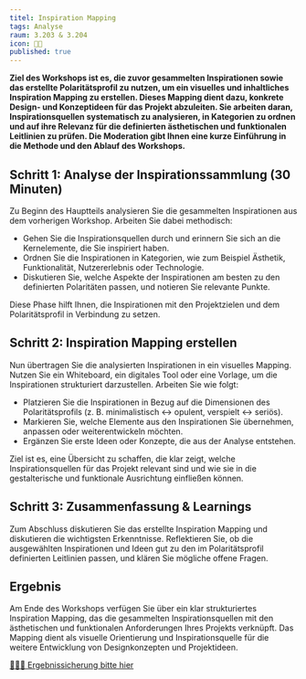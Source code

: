 ```yaml
---
titel: Inspiration Mapping
tags: Analyse
raum: 3.203 & 3.204
icon: 🏃🏽 
published: true
---
```



**Ziel des Workshops ist es, die zuvor gesammelten Inspirationen sowie das erstellte Polaritätsprofil zu nutzen, um ein visuelles und inhaltliches Inspiration Mapping zu erstellen. Dieses Mapping dient dazu, konkrete Design- und Konzeptideen für das Projekt abzuleiten. Sie arbeiten daran, Inspirationsquellen systematisch zu analysieren, in Kategorien zu ordnen und auf ihre Relevanz für die definierten ästhetischen und funktionalen Leitlinien zu prüfen. Die Moderation gibt Ihnen eine kurze Einführung in die Methode und den Ablauf des Workshops.**



<div class="is-medium">

## Schritt 1: Analyse der Inspirationssammlung (30 Minuten)

Zu Beginn des Hauptteils analysieren Sie die gesammelten Inspirationen aus dem vorherigen Workshop. Arbeiten Sie dabei methodisch:

- Gehen Sie die Inspirationsquellen durch und erinnern Sie sich an die Kernelemente, die Sie inspiriert haben.
- Ordnen Sie die Inspirationen in Kategorien, wie zum Beispiel Ästhetik, Funktionalität, Nutzererlebnis oder Technologie.
- Diskutieren Sie, welche Aspekte der Inspirationen am besten zu den definierten Polaritäten passen, und notieren Sie relevante Punkte.

Diese Phase hilft Ihnen, die Inspirationen mit den Projektzielen und dem Polaritätsprofil in Verbindung zu setzen.

## Schritt 2: Inspiration Mapping erstellen

Nun übertragen Sie die analysierten Inspirationen in ein visuelles Mapping. Nutzen Sie ein Whiteboard, ein digitales Tool oder eine Vorlage, um die Inspirationen strukturiert darzustellen. Arbeiten Sie wie folgt:

- Platzieren Sie die Inspirationen in Bezug auf die Dimensionen des Polaritätsprofils (z. B. minimalistisch ↔ opulent, verspielt ↔ seriös).
- Markieren Sie, welche Elemente aus den Inspirationen Sie übernehmen, anpassen oder weiterentwickeln möchten.
- Ergänzen Sie erste Ideen oder Konzepte, die aus der Analyse entstehen.

Ziel ist es, eine Übersicht zu schaffen, die klar zeigt, welche Inspirationsquellen für das Projekt relevant sind und wie sie in die gestalterische und funktionale Ausrichtung einfließen können.



## Schritt 3: Zusammenfassung & Learnings

Zum Abschluss diskutieren Sie das erstellte Inspiration Mapping und diskutieren die wichtigsten Erkenntnisse. Reflektieren Sie, ob die ausgewählten Inspirationen und Ideen gut zu den im Polaritätsprofil definierten Leitlinien passen, und klären Sie mögliche offene Fragen.


## Ergebnis

Am Ende des Workshops verfügen Sie über ein klar strukturiertes Inspiration Mapping, das die gesammelten Inspirationsquellen mit den ästhetischen und funktionalen Anforderungen Ihres Projekts verknüpft. Das Mapping dient als visuelle Orientierung und Inspirationsquelle für die weitere Entwicklung von Designkonzepten und Projektideen.

[🧑🏽‍🏫 Ergebnissicherung bitte hier](https://miro.com/app/board/uXjVL50PSag=/?share_link_id=913748163373)

</div>
